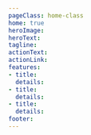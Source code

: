 ```yaml
---
pageClass: home-class
home: true
heroImage:
heroText:
tagline: 
actionText: 
actionLink:
features:
- title: 
  details: 
- title: 
  details: 
- title: 
  details: 
footer:
--- 
```


<home-banner></home-banner>

<!--<a id="easteregg" href="https://mszob.github.io/runner/" target="_blank">
  <img id="eastereggimage" src="/images/egg.png">
</a>-->



